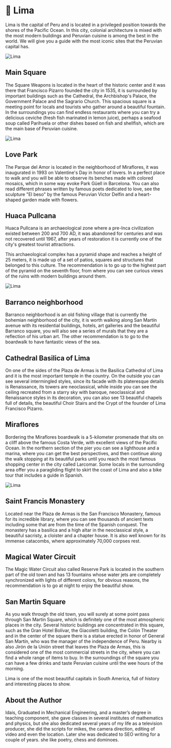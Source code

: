 # 🌇 Lima

Lima is the capital of Peru and is located in a privileged position towards the shores of the Pacific Ocean. In this city, colonial architecture is mixed with the most modern buildings and Peruvian cuisine is among the best in the world. We will give you a guide with the most iconic sites that the Peruvian capital has.

![Lima](_static/images/lima/lima-1.jpg)

## Main Square

The Square Weapons is located in the heart of the historic center and it was there that Francisco Pizarro founded the city in 1535, it is surrounded by important buildings such as the Cathedral, the Archbishop's Palace, the Government Palace and the Sagrario Church. This spacious square is a meeting point for locals and tourists who gather around a beautiful fountain. In the surroundings you can find endless restaurants where you can try a delicious ceviche (fresh fish marinated in lemon juice), perhaps a seafood soup called Parihuela or other dishes based on fish and shellfish, which are the main base of Peruvian cuisine.

![Lima](_static/images/lima/lima-2.jpg)

## Love Park

The Parque del Amor is located in the neighborhood of Miraflores, it was inaugurated in 1993 on Valentine's Day in honor of lovers. In a perfect place to walk and you will be able to observe its benches made with colored mosaics, which in some way evoke Park Güell in Barcelona. You can also read different phrases written by famous poets dedicated to love, see the sculpture "El beso" by the famous Peruvian Victor Delfin and a heart-shaped garden made with flowers.

## Huaca Pullcana

Huaca Pullcana is an archaeological zone where a pre-Inca civilization existed between 200 and 700 AD, it was abandoned for centuries and was not recovered until 1967, after years of restoration it is currently one of the city's greatest tourist attractions.

This archaeological complex has a pyramid shape and reaches a height of 25 meters, it is made up of a set of patios, squares and structures that belonged to this culture. The recommendation is to go up to the highest part of the pyramid on the seventh floor, from where you can see curious views of the ruins with modern buildings around them.

![Lima](_static/images/lima/lima-3.jpg)

## Barranco neighborhood

Barranco neighborhood is an old fishing village that is currently the bohemian neighborhood of the city, it is worth walking along San Martín avenue with its residential buildings, hotels, art galleries and the beautiful Barranco square, you will also see a series of murals that they are a reflection of his urban art. The other recommendation is to go to the boardwalk to have fantastic views of the sea.

## Cathedral Basilica of Lima

On one of the sides of the Plaza de Armas is the Basilica Cathedral of Lima and it is the most important temple in the country. On the outside you can see several intermingled styles, since its facade with its plateresque details is Renaissance, its towers are neoclassical, while inside you can see the ceiling recreated from a starry sky with baroque, neoclassical and Renaissance styles in its decoration, you can also see 13 beautiful chapels full of details, the beautiful Choir Stairs and the Crypt of the founder of Lima Francisco Pizarro.

## Miraflores

Bordering the Miraflores boardwalk is a 5-kilometer promenade that sits on a cliff above the famous Costa Verde, with excellent views of the Pacific Ocean. In the northern section of the pier you can see a lighthouse and a marina, where you can get the best perspectives, and then continue along the walk stopping at its beautiful parks until you reach the most famous shopping center in the city called Larcomar. Some locals in the surrounding area offer you a paragliding flight to skirt the coast of Lima and also a bike tour that includes a guide in Spanish.

![Lima](_static/images/lima/lima-4.jpg)

## Saint Francis Monastery

Located near the Plaza de Armas is the San Francisco Monastery, famous for its incredible library, where you can see thousands of ancient texts including some that are from the time of the Spanish conquest. The monastery has a basilica and a high altar in the neoclassical style, a beautiful sacristy, a cloister and a chapter house. It is also well known for its immense catacombs, where approximately 70,000 corpses rest.

## Magical Water Circuit

The Magic Water Circuit also called Reserve Park is located in the southern part of the old town and has 13 fountains whose water jets are completely synchronized with lights of different colors, for obvious reasons, the recommendation is to go at night to enjoy the beautiful show.

## San Martin Square

As you walk through the old town, you will surely at some point pass through San Martín Square, which is definitely one of the most atmospheric places in the city. Several historic buildings are concentrated in this square, such as the Gran Hotel Bolívar, the Giacoletti building, the Colón Theater and in the center of the square there is a statue erected in honor of General San Martín, who was the manager of the independence of Peru. Nearby is also Jirón de la Unión street that leaves the Plaza de Armas, this is considered one of the most commercial streets in the city, where you can find a whole range of items to buy. In the surroundings of the square you can have a few drinks and taste Peruvian cuisine until the wee hours of the morning.

Lima is one of the most beautiful capitals in South America, full of history and interesting places to show.

## About the Author

Idais, Graduated in Mechanical Engineering, and a master’s degree in teaching component, she gave classes in several institutes of mathematics and physics, but she also dedicated several years of my life as a television producer, she did the scripts for mikes, the camera direction, editing of video and even the location. Later she was dedicated to SEO writing for a couple of years. she like poetry, chess and dominoes.
